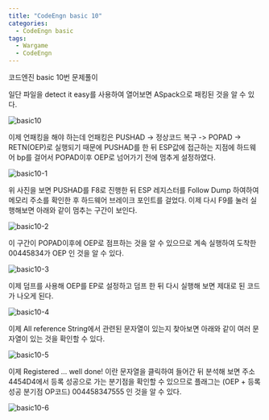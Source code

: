```yaml
---
title: "CodeEngn basic 10"
categories:
  - CodeEngn basic
tags:
  - Wargame
  - CodeEngn
---
```


코드엔진 basic 10번 문제풀이

일단 파일을 detect it easy를 사용하여 열어보면 ASpack으로 패킹된 것을 알 수 있다.

![basic10](https://user-images.githubusercontent.com/91646923/135462188-27cfbd2c-21d3-4842-81b0-a0d932ae341c.JPG)

이제 언패킹을 해야 하는데 언패킹은 PUSHAD -> 정상코드 복구 -> POPAD -> RETN(OEP)로 실행되기 때문에 PUSHAD를 한 뒤 ESP값에 접근하는 지점에 하드웨어 bp를 걸어서 POPAD이후 OEP로 넘어가기 전에 멈추게 설정하였다.

![basic10-1](https://user-images.githubusercontent.com/91646923/135462194-08f9b4e7-ccc4-4f6c-8435-2af8cf317af9.JPG)

위 사진을 보면 PUSHAD를 F8로 진행한 뒤 ESP 레지스터를 Follow Dump 하여하여 메모리 주소를 확인한 후 하드웨어 브레이크 포인트를 걸었다. 이제 다시 F9를 눌러 실행해보면 아래와 같이 멈추는 구간이 보인다.

![basic10-2](https://user-images.githubusercontent.com/91646923/135462200-19f7bfb7-7e85-4f8c-8d12-b77998549272.JPG)

이 구간이 POPAD이후에 OEP로 점프하는 것을 알 수 있으므로 계속 실행하여 도착한 00445834가 OEP 인 것을 알 수 있다.

![basic10-3](https://user-images.githubusercontent.com/91646923/135462205-40570b06-9fc1-4d4d-8b21-1d265421c369.JPG)

이제 덤프를 사용해 OEP를 EP로 설정하고 덤프 한 뒤 다시 실행해 보면 제대로 된 코드가 나오게 된다.

![basic10-4](https://user-images.githubusercontent.com/91646923/135462210-32229d72-37be-47d5-9073-383bef5b0686.JPG)

이제 All reference String에서 관련된 문자열이 있는지 찾아보면 아래와 같이 여러 문자열이 있는 것을 확인할 수 있다.

![basic10-5](https://user-images.githubusercontent.com/91646923/135462219-126790aa-4f2d-4ac4-aae6-ad8d9f9f8cf9.JPG)

이제 Registered … well done! 이란 문자열을 클릭하여 들어간 뒤 분석해 보면 주소 4454D4에서 등록 성공으로 가는 분기점을 확인할 수 있으므로 플래그는 (OEP + 등록 성공 분기점 OP코드) 004458347555 인 것을 알 수 있다.

![basic10-6](https://user-images.githubusercontent.com/91646923/135462228-37318359-fb15-460f-a758-d087350d5605.JPG)
